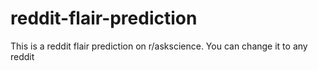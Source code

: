 # reddit-flair-prediction
This is a reddit flair prediction on r/askscience. You can change it to any reddit 
